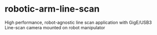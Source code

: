 # robotic-arm-line-scan
High performance, robot-agnostic line scan application with GigE/USB3 Line-scan camera mounted on robot manipulator
